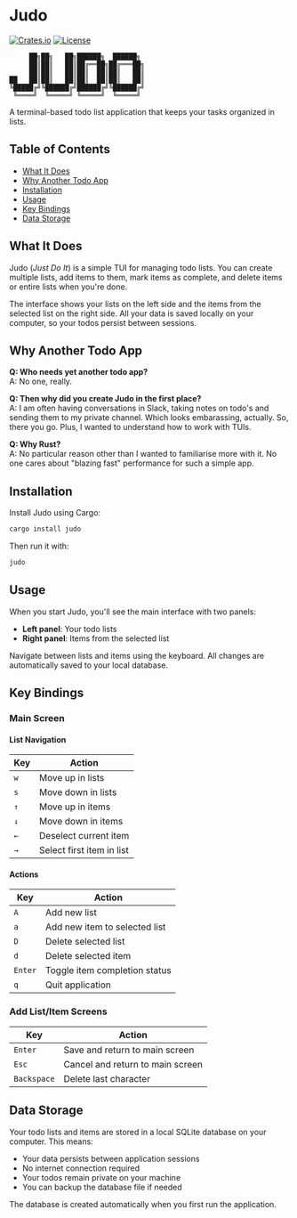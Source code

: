 # Judo

[![Crates.io](https://img.shields.io/crates/v/judo.svg)](https://crates.io/crates/judo)
[![License](https://img.shields.io/badge/license-MIT-blue.svg)](LICENSE)

```
     ██╗██╗   ██╗██████╗  ██████╗ 
     ██║██║   ██║██╔══██╗██╔═══██╗
     ██║██║   ██║██║  ██║██║   ██║
██   ██║██║   ██║██║  ██║██║   ██║
╚█████╔╝╚██████╔╝██████╔╝╚██████╔╝
 ╚════╝  ╚═════╝ ╚═════╝  ╚═════╝ 
```

A terminal-based todo list application that keeps your tasks organized in lists.

## Table of Contents

- [What It Does](#what-it-does)
- [Why Another Todo App](#why-another-todo-app)
- [Installation](#installation)
- [Usage](#usage)
- [Key Bindings](#key-bindings)
- [Data Storage](#data-storage)

## What It Does

Judo (*Just Do It*) is a simple TUI for managing todo lists. You can create multiple lists, add items to them, mark items as complete, and delete items or entire lists when you're done.

The interface shows your lists on the left side and the items from the selected list on the right side. All your data is saved locally on your computer, so your todos persist between sessions.

## Why Another Todo App

**Q: Who needs yet another todo app?**  
A: No one, really.

**Q: Then why did you create Judo in the first place?**  
A: I am often having conversations in Slack, taking notes on todo's and sending them to my private channel. Which looks embarassing, actually. So, there you go. Plus, I wanted to understand how to work with TUIs.

**Q: Why Rust?**  
A: No particular reason other than I wanted to familiarise more with it. No one cares about "blazing fast" performance for such a simple app. 


## Installation

Install Judo using Cargo:

```bash
cargo install judo
```

Then run it with:

```bash
judo
```

## Usage

When you start Judo, you'll see the main interface with two panels:

- **Left panel**: Your todo lists
- **Right panel**: Items from the selected list

Navigate between lists and items using the keyboard. All changes are automatically saved to your local database.

## Key Bindings

### Main Screen

#### List Navigation
| Key | Action |
|-----|--------|
| `w` | Move up in lists |
| `s` | Move down in lists |
| `↑` | Move up in items |
| `↓` | Move down in items |
| `←` | Deselect current item |
| `→` | Select first item in list |

#### Actions
| Key | Action |
|-----|--------|
| `A` | Add new list |
| `a` | Add new item to selected list |
| `D` | Delete selected list |
| `d` | Delete selected item |
| `Enter` | Toggle item completion status |
| `q` | Quit application |

### Add List/Item Screens
| Key | Action |
|-----|--------|
| `Enter` | Save and return to main screen |
| `Esc` | Cancel and return to main screen |
| `Backspace` | Delete last character |

## Data Storage

Your todo lists and items are stored in a local SQLite database on your computer. This means:

- Your data persists between application sessions
- No internet connection required
- Your todos remain private on your machine
- You can backup the database file if needed

The database is created automatically when you first run the application.
